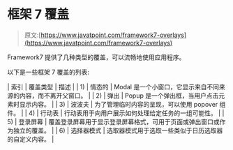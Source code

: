 # 框架 7 覆盖

> 原文:[https://www.javatpoint.com/framework7-overlays](https://www.javatpoint.com/framework7-overlays)

Framework7 提供了几种类型的覆盖，可以流畅地使用应用程序。

以下是一些框架 7 覆盖的列表:

| 索引 | 覆盖类型 | 描述 |
| 1) | 情态的 | Modal 是一个小窗口，它显示来自不同来源的内容，而不离开父窗口。 |
| 2) | 弹出 | Popup 是一个弹出框，当用户点击元素时显示内容。 |
| 3) | 波波夫 | 为了管理临时内容的呈现，可以使用 popover 组件。 |
| 4) | 行动表 | 行动表用于向用户展示如何处理给定任务的一组可能性。 |
| 5) | 登录屏幕 | 覆盖登录屏幕用于显示登录屏幕格式，可用于页面或弹出窗口或作为独立的覆盖。 |
| 6) | 选择器模式 | 选取器模式用于选取一些类似于日历选取器的自定义内容。 |